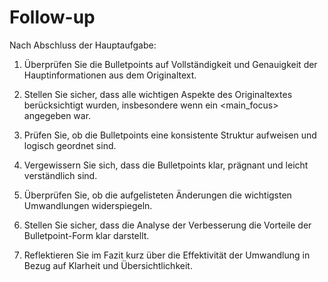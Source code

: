 # Follow-up

Nach Abschluss der Hauptaufgabe:

1. Überprüfen Sie die Bulletpoints auf Vollständigkeit und Genauigkeit der Hauptinformationen aus dem Originaltext.

2. Stellen Sie sicher, dass alle wichtigen Aspekte des Originaltextes berücksichtigt wurden, insbesondere wenn ein <main_focus> angegeben war.

3. Prüfen Sie, ob die Bulletpoints eine konsistente Struktur aufweisen und logisch geordnet sind.

4. Vergewissern Sie sich, dass die Bulletpoints klar, prägnant und leicht verständlich sind.

5. Überprüfen Sie, ob die aufgelisteten Änderungen die wichtigsten Umwandlungen widerspiegeln.

6. Stellen Sie sicher, dass die Analyse der Verbesserung die Vorteile der Bulletpoint-Form klar darstellt.

7. Reflektieren Sie im Fazit kurz über die Effektivität der Umwandlung in Bezug auf Klarheit und Übersichtlichkeit.
